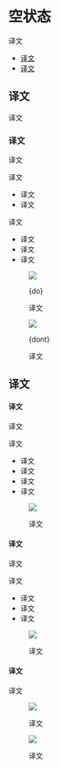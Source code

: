 <div class="article__intro">

[en]: <> (Empty states)
# 空状态

[en]: <> (Empty states occur when an item’s content can’t be shown.)
译文

<nav>

[en]: <> (Content)
[en]: <> (Alternatives)
* [译文](#content)
* [译文](#alternatives)

</nav></div><div class="article__body">

[en]: <> (Content)
<h2 id="content">译文</h2>

[en]: <> (Empty states can display a wide variety of content. For example, they can include a list without list items, or a search that returns no results. Although these states aren’t typical, they should be designed to prevent confusion.)
译文

[en]: <> (Displaying an empty state)
### 译文

[en]: <> (The most basic empty state consists of a non-interactive image and a text tagline.)
译文

[en]: <> (Use an image that:)
译文

[en]: <> (Has a neutral or humorous tone)
[en]: <> (Is consistent with your brand)
* 译文
* 译文

[en]: <> (Include a tagline that:)
译文

[en]: <> (Has a helpful message)
[en]: <> (Is consistent with your brand)
[en]: <> (Conveys the purpose of the screen, without appearing actionable)
* 译文
* 译文
* 译文

<div class="mdui-row-sm-2"><div class="mdui-col"><figure>

![]({assets_path}/communication/empty-states/empty-state-do.png)

<figcaption>

{do}

[en]: <> (If it aligns with your brand, you can use a humorous image and tagline that conveys the purpose of the screen, without appearing actionable.)
译文

</figcaption></figure></div><div class="mdui-col"><figure>

![]({assets_path}/communication/empty-states/empty-state-dont.png)

<figcaption>

{dont}

[en]: <> (Don’t use a tagline worded like a call to action, as empty tags aren’t interactive and don’t respond when tapped. Images that express urgency or confusion should also be avoided.)
译文

</figcaption></figure></div></div>

[en]: <> (Alternatives)
<h2 id="alternatives">译文</h2>

<div class="mdui-row-sm-2"><div class="mdui-col">

[en]: <> (Starter content)
#### 译文

[en]: <> (To help users new to an app or section, screens which would otherwise be empty can be populated with starter content. Starter content allows users to begin using an app right away, making it easier for them to learn about what an app has to offer.)
译文

[en]: <> (Recommendations:)
译文

[en]: <> (Starter content is best for apps that store content \(such as books or music\), or create templated content \(such as notes or documents\).)
[en]: <> (Use content that has broad appeal and demonstrates primary features.)
[en]: <> (Give users the ability to delete and replace starter content.)
[en]: <> (If possible, provide content that's personalized.)
* 译文
* 译文
* 译文
* 译文

</div><div class="mdui-col"><figure>

![]({assets_path}/communication/empty-states/emptystate-default.png)

<figcaption>

[en]: <> (A reading app might provide all users with a few free popular books to immediately start exploring the app.)
译文

</figcaption></figure></div></div><div class="mdui-row-sm-2"><div class="mdui-col">

[en]: <> (Educational content)
#### 译文

[en]: <> (If the purpose of the screen isn't easily conveyed through an image and tagline, consider showing educational content instead. Educational content helps users understand what an app will be able to do once it has content.)
译文

[en]: <> (Recommendations:)
译文

[en]: <> (Make it possible to dismiss or skip this content.)
[en]: <> (Keep it brief.)
[en]: <> (Keep content contextual to the screen. This should not be a place to onboard the user to the entire app.)
* 译文
* 译文
* 译文

</div><div class="mdui-col"><figure>

![]({assets_path}/communication/empty-states/emptystate-educational.png)

<figcaption>

[en]: <> (The user has no movies yet, but instead of showing an empty state, a dismissable card explains the features and benefits of the service.)
译文

</figcaption></figure></div></div>

[en]: <> (Best match)
#### 译文

[en]: <> (If nothing exactly matches a user's query, content that contains the *best match* to the query can be displayed, by returning results for a query spelled slightly differently. By showing these results, the user may find what they're looking for.)
译文

<div class="mdui-row-sm-2"><div class="mdui-col"><figure>

![]({assets_path}/communication/empty-states/emptystate-searchresults-1.png)

<figcaption>

[en]: <> (A best query match)
译文

</figcaption></figure></div><div class="mdui-col"><figure>

![]({assets_path}/communication/empty-states/emptystate-searchresults-2.png)

<figcaption>

[en]: <> (A heading identifies the content as best match results.)
译文

</figcaption></figure></div></div></div></div>
